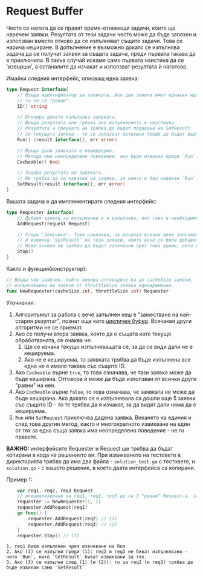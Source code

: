 # Request Buffer

Често се налага да се правят време-отнемащи задачи, които ще наречем заявки. Резултата от тези задачи често може да бъде запазен и използван вместо отново да се изпълняват същите задачи. Това се нарича кеширанe. В допълнение е възможно докато се изпълнява задача да се получат заявки за същата задача, преди първата такава да е приключила. В такъв случай искаме само първата наистина да се 'извърши', а останалите да изчакат и използват резултата ѝ наготово.

Имайки следния интерфейс, описващ една заявка:

```go
type Request interface{
	// Връща идентификатор за заявката. Ако две заявки имат еднакви идентификатори
	// то те са "равни".
	ID() string

	// Блокира докато изпълнява заявката.
	// Връща резултата или грешка ако изпълнението е неуспешно.
	// Резултата и грешката не трябва да бъдат подавани на SetResult
	// за текущата заявка - те се запазват вътрешно преди да бъдат върнати.
	Run() (result interface{}, err error)

	// Връща дали заявката е кешируерма.
	// Метода има неопределено поведение, ако бъде извикан преди `Run`.
	Cacheable() bool

	// Задава резултата на заявката.
	// Не трябва да се извиква за заявки, за които е бил извикан `Run`.
	SetResult(result interface{}, err error)
}
```


Вашата задача е да имплементирате следния интерфейс:

```go
type Requester interface{
	// Добавя заявка за изпълнение и я изпълнява, ако това е необходимо, при първа възможност.
	AddRequest(request Request)

	// Спира 'Заявчика'. Това означава, че изчаква всички вече започнали заявки да завършат
	// и извиква `SetResult` на тези заявки, които вече са били добавени, но "равни" на тях вече са били изпълнявание.
	// Нови заявки не трябва да бъдат започвани през това време, нито вече започнати, равни на тях, да бъдат добавяни за извикване на `SetResult`.
	Stop()
}
```

Както и функция(конструктор):

```go
// Връща нов заявчик, който кешира отговорите на до cacheSize заявки,
// изпълнявайки не повече от throttleSize заявки едновременно.
func NewRequester(cacheSize int, throttleSize int) Requester
```

Уточнения:

1. Алгоритъмът за работа с вече запълнен кеш е "заместване на най-стария резултат", познат още като [цикличен буфер](https://en.wikipedia.org/wiki/Circular_buffer). Всякакви други алгоритми не сe приемат.
2. Ако се получи втора заявка, която да е същата като текущо обработваната, се очаква че:
	1. Ще се изчака текущо изпълняващата се, за да се види дали не е кешируема.
	2. Ако не е кешируема, то заявката трябва да бъде изпълнена все едно не е имало такава със същото ID.
3. Aко `Cacheable` върне `true`, то това означава, че тази заявка може да бъде кеширана. Отговора ѝ може да бъде използван от всички други "равни" на нея.
4. Ако `Cacheable` върне `false`, то това означава, че заявката не може да бъде кеширана. Ако докато се е изпълнявала са дошли още 5 заявки със същото ID - то те трябва да я изчакат, за да видят дали няма да e кешируема.
5. `Run` или `SetRequest` приключва дадена заявка. Викането на единия и след това другия метод, както и многократното извикване на един от тях за една съща заявка има неопределено поведение - не го правете.

**ВАЖНО:** интерфейсите Requester и Request ще трябва да бъдат копирани в кода на решението ви. При извикването на тестовете в директорията трябва да има два файла - `solution_test.go` с тестовете, и `solution.go` - с вашото решение, в което двата интерфейса са копирани.

Пример 1:

```go
	var req1, req2, req3 Request
	// инициализиране на req1, req2, req3 да са 3 "равни" Request-а, за които Cacheable връща true.
	requester := NewRequester(1, 1)
	requester.AddRequest(req1)
	go func() {
		requester.AddRequest(req2) // (1)
		requester.AddRequest(req3) // (2)
	}
	requester.Stop() // (3)
```
	1. req1 бива изпъленен чрез извикване на Run
	2. Ако (3) се изпълни преди (1): req2 и req3 не биват изпълнявани - нито `Run`, нито `SetResult` биват извиквани за тях.
	3. Ако (3) се изпълни след (1) (и (2)): то за req2 (и req3) трябва да бъде извикан само `SetResult`
